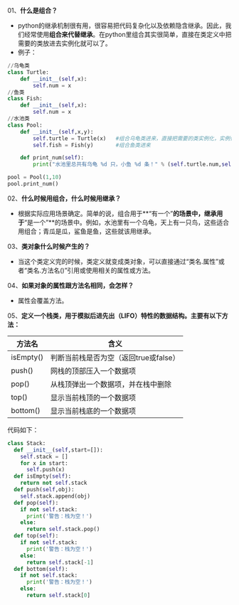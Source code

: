01、**什么是组合？**
-  python的继承机制很有用，很容易把代码复杂化以及依赖隐含继承。因此，我们经常使用**组合来代替继承**。在python里组合其实很简单，直接在类定义中把需要的类放进去实例化就可以了。
- 例子：

```python
//乌龟类
class Turtle:
    def __init__(self,x):
        self.num = x
//鱼类
class Fish:
    def __init__(self,x):
        self.num = x
//水池类
class Pool:
    def __init__(self,x,y):
        self.turtle = Turtle(x)   #组合乌龟类进来，直接把需要的类实例化，实例化出来一个乌龟
        self.fish = Fish(y)       #组合鱼类进来

    def print_num(self):
        print("水池里总共有乌龟 %d 只，小鱼 %d 条！" % (self.turtle.num,self.fish.num))

pool = Pool(1,10)
pool.print_num()

```
02、**什么时候用组合，什么时候用继承？**

- 根据实际应用场景确定。简单的说，组合用于**“有一个”**的场景中，继承用于**“是一个”**的场景中。例如，水池里有一个乌龟，天上有一只鸟，这些适合用组合；青瓜是瓜，鲨鱼是鱼，这些就该用继承。

03、**类对象什么时候产生的？**

-  当这个类定义完的时候，类定义就变成类对象，可以直接通过“类名.属性”或者“类名.方法名()”引用或使用相关的属性或方法。

04、**如果对象的属性跟方法名相同，会怎样？**

- 属性会覆盖方法。

05、**定义一个栈类，用于模拟后进先出（LIFO）特性的数据结构。主要有以下方法：**

方法名  | 含义
--|--
isEmpty()  |  判断当前栈是否为空（返回true或false）
  push()|  网栈的顶部压入一个数据项
  pop()|从栈顶弹出一个数据项，并在栈中删除
top()  |  显示当前栈顶的一个数据项
bottom()  |  显示当前栈底的一个数据项

代码如下：
```python
class Stack:
  def __init__(self,start=[]):
    self.stack = []
    for x in start:
      self.push(x)
  def isEmpty(self):
    return not self.stack
  def push(self,obj):
    self.stack.append(obj)
  def pop(self):
    if not self.stack:
      print('警告：栈为空！')
    else:
      return self.stack.pop()
  def top(self):
    if not self.stack:
      print('警告：栈为空！')
    else:
      return self.stack[-1]
  def bottom(self):
    if not self.stack:
      print('警告：栈为空！')
    else:
      return self.stack[0]
```
